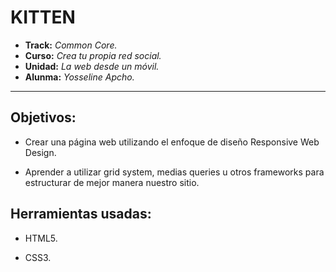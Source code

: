 # KITTEN

* **Track:** _Common Core._
* **Curso:** _Crea tu propia red social._
* **Unidad:** _La web desde un móvil._
* **Alunma:** _Yosseline Apcho._

***

## Objetivos:

-  Crear una página web utilizando el enfoque de diseño Responsive Web Design.

- Aprender a utilizar grid system, medias queries u otros frameworks para estructurar de mejor manera nuestro sitio.

## Herramientas usadas:

- HTML5.

- CSS3.
